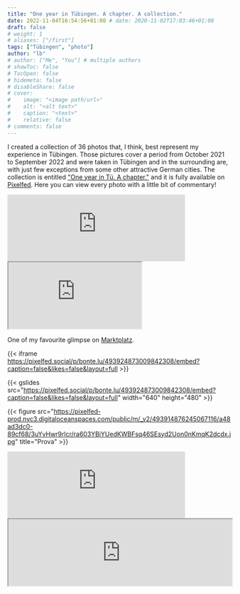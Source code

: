 ```yaml
---
title: "One year in Tübingen. A chapter. A collection."
date: 2022-11-04T16:54:56+01:00 # date: 2020-11-02T17:03:46+01:00
draft: false
# weight: 1
# aliases: ["/first"]
tags: ["Tübingen", "photo"]
author: "lb"
# author: ["Me", "You"] # multiple authors
# showToc: false
# TocOpen: false
# hidemeta: false
# disableShare: false
# cover:
#    image: "<image path/url>"
#    alt: "<alt text>"
#    caption: "<text>"
#    relative: false
# comments: false
---
```


I created a collection of 36 photos that, I think, best represent my experience in Tübingen. Those pictures cover a period from October 2021 to September 2022 and were taken in Tübingen and in the surrounding are, with just few exceptions from some other attractive German cities.
The collection is entitled ["One year in Tü. A chapter."]() and it is fully available on [Pixelfed](https://pixelfed.social/@bonte.lu). Here you can view every photo with a little bit of commentary!

<iframe src="https://pixelfed.social/p/bonte.lu/493925086654625938/embed?caption=false&likes=false&layout=compact" class="pixelfed__embed" style="max-width: 100%; border: 0" width="400" allowfullscreen="allowfullscreen"></iframe><script async defer src="https://pixelfed.social/embed.js"></script>

<iframe src="https://pixelfed.social/p/bonte.lu/493924873009842308/embed?caption=false&likes=false&layout=full"></iframe>

One of my favourite glimpse on  [Marktplatz](https://goo.gl/maps/oukKkdYwJXL1fRCv6).

{{< iframe https://pixelfed.social/p/bonte.lu/493924873009842308/embed?caption=false&likes=false&layout=full >}}

{{< gslides src="https://pixelfed.social/p/bonte.lu/493924873009842308/embed?caption=false&likes=false&layout=full" width="640" height="480" >}}

{{< figure src="https://pixelfed-prod.nyc3.digitaloceanspaces.com/public/m/_v2/493914876245067116/a48ad3dc0-89cf68/3uYvHwr9rlcr/ra603YBiYUedKWBFsq46SEsyd2Uon0nKmqK2dcdx.jpg" title="Prova" >}}

<iframe src="https://pixelfed.social/p/bonte.lu/493925086654625938/embed?caption=false&likes=false&layout=compact" class="pixelfed__embed" style="max-width: 100%; border: 0" width="400" allowfullscreen="allowfullscreen"></iframe><script async defer src="https://pixelfed.social/embed.js"></script>

<iframe width="100%" height="150" name="iframe" src="https://pixelfed.social/p/bonte.lu/493924873009842308/embed?caption=false&likes=false&layout=full"></iframe>